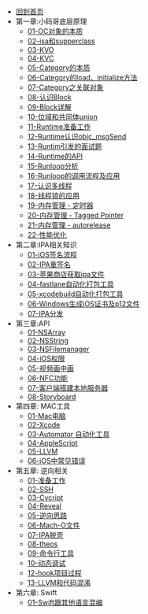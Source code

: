 * [回到首页](/)
* 第一章:小码哥底层原理
    * [01-OC对象的本质](ios/principle/OC对象的本质) 
    * [02-isa和supperclass](ios/principle/isa和superclass.md)
    * [03-KVO](ios/principle/kvo.md)
    * [04-KVC](ios/principle/kvc的本质.md)
    * [05-Category的本质](ios/principle/category1.md)
    * [06-Category的load、initialize方法](ios/principle/category2.md)
    * [07-Category之关联对象](ios/principle/category3.md)
    * [08-认识Block](ios/principle/block1.md)
    * [09-Block详解](ios/principle/block2.md)
    * [10-位域和共同体union](ios/principle/runtime1.md)
    * [11-Runtime准备工作](ios/principle/runtime2.md)
    * [12-Runtime认识objc_msgSend](ios/principle/runtime3.md)
    * [13-Runtim引发的面试题](ios/principle/runtime4.md)
    * [14-Runtime的API](ios/principle/runtime5.md)
    * [15-Runloop分析](ios/principle/runloop1.md)
    * [16-Runloop的调用流程及应用](ios/principle/runloop2.md)
    * [17-认识多线程](ios/principle/thread1.md)
    * [18-线程锁的应用](ios/principle/thread2.md)
    * [19-内存管理 - 定时器](ios/principle/memory1.md)
    * [20-内存管理 - Tagged Pointer](ios/principle/memory2.md)
    * [21-内存管理 - autorelease](ios/principle/memory3.md)
    * [22-性能优化](ios/principle/性能优化.md)
* 第二章:IPA相关知识
    * [01-iOS签名流程](ios/ipa/iOS签名机制.md)
    * [02-IPA重签名](ios/ipa/resignature.md)
    * [03-苹果商店获取ipa文件](ios/ipa/获取ipa文件.md)
    * [04-fastlane自动化打包工具](ios/ipa/fastlane自动化打包工具.md)
    * [05-xcodebuild自动化打包工具](ios/ipa/xcodebuild打包工具.md)
    * [06-Windows生成iOS证书及p12文件](ios/ipa/window系统生成证书.md)
    * [07-IPA分发](ios/ipa/ipa分发.md)
* 第三章:API
    * [01-NSArray](ios/api/nsarray.md)
    * [02-NSString](ios/api/nsstring.md)
    * [03-NSFilemanager](ios/api/nsfilemanager.md)
    * [04-iOS权限](ios/api/authority.md)
    * [05-视频画中画](ios/api/画中画.md)
    * [06-NFC功能](ios/api/nfc.md)
    * [07-客户端搭建本地服务器](ios/api/server.md)
    * [08-Storyboard](ios/api/storyboard.md)
* 第四章: MAC工具
    * [01-Mac电脑](ios/mac/mac.md)
    * [02-Xcode](ios/mac/xcode.md)
    * [03-Automator 自动化工具](ios/mac/automator.md)
    * [04-AppleScript](ios/mac/applescript.md)
    * [05-LLVM](ios/mac/llvm.md)
    * [06-iOS中常见错误](ios/mac/ios_error.md)
* 第五章: 逆向相关
  *  [01-准备工作](ios/jailbreak/01-ready.md)
  *  [02-SSH](ios/jailbreak/02-ssh.md)
  *  [03-Cycript](ios/jailbreak/03-cycript.md)
  *  [04-Reveal](ios/jailbreak/04-reveal.md)
  *  [05-逆向思路](ios/jailbreak/05-逆向思路.md)
  *  [06-Mach-O文件](ios/jailbreak/06-mach-o.md)
  *  [07-IPA脱壳](ios/jailbreak/07-IPA脱壳.md)
  *  [08-theos](ios/jailbreak/08-theos.md)
  *  [09-命令行工具](ios/jailbreak/09-命令行工具.md)
  *  [10-动态调试](ios/jailbreak/10-debugserver和LLDB.md)
  *  [12-hook项目过程](ios/jailbreak/12-hook新概念的过程.md)
  *  [13-LLVM和代码混淆](ios/jailbreak/13-llvm.md)
* 第六章: Swift
  *  [01-Swift跟其他语言混编](ios/swift/01-swift混编.md)